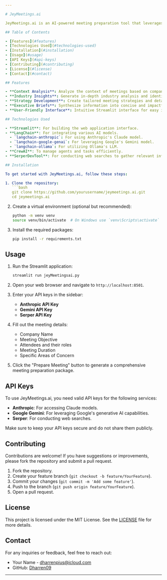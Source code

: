 ```yaml
---

# JeyMeetings.ai

JeyMeetings.ai is an AI-powered meeting preparation tool that leverages multiple AI models to analyze meeting contexts, provide industry insights, develop strategies, and create executive briefs. This application is designed to assist users in organizing and optimizing their meetings effectively.

## Table of Contents

- [Features](#features)
- [Technologies Used](#technologies-used)
- [Installation](#installation)
- [Usage](#usage)
- [API Keys](#api-keys)
- [Contributing](#contributing)
- [License](#license)
- [Contact](#contact)

## Features

- **Context Analysis**: Analyze the context of meetings based on company information, objectives, attendees, and specific focus areas.
- **Industry Insights**: Generate in-depth industry analysis and identify key trends.
- **Strategy Development**: Create tailored meeting strategies and detailed agendas.
- **Executive Briefs**: Synthesize information into concise and impactful briefs.
- **User-Friendly Interface**: Intuitive Streamlit interface for easy interaction.

## Technologies Used

- **Streamlit**: For building the web application interface.
- **LangChain**: For integrating various AI models.
  - `langchain-anthropic`: For using Anthropic's Claude model.
  - `langchain-google-genai`: For leveraging Google's Gemini model.
  - `langchain-ollama`: For utilizing Ollama's LLM.
- **CrewAI**: To manage agents and tasks efficiently.
- **SerperDevTool**: For conducting web searches to gather relevant information.

## Installation

To get started with JeyMeetings.ai, follow these steps:

1. Clone the repository:
   ```bash
   git clone https://github.com/yourusername/jeymeetings.ai.git
   cd jeymeetings.ai
   ```

2. Create a virtual environment (optional but recommended):
   ```bash
   python -m venv venv
   source venv/bin/activate  # On Windows use `venv\Scripts\activate`
   ```

3. Install the required packages:
   ```bash
   pip install -r requirements.txt
   ```

## Usage

1. Run the Streamlit application:
   ```bash
   streamlit run jeyMeetingsai.py
   ```

2. Open your web browser and navigate to `http://localhost:8501`.

3. Enter your API keys in the sidebar:
   - **Anthropic API Key**
   - **Gemini API Key**
   - **Serper API Key**

4. Fill out the meeting details:
   - Company Name
   - Meeting Objective
   - Attendees and their roles
   - Meeting Duration
   - Specific Areas of Concern

5. Click the "Prepare Meeting" button to generate a comprehensive meeting preparation package.

## API Keys

To use JeyMeetings.ai, you need valid API keys for the following services:

- **Anthropic**: For accessing Claude models.
- **Google Gemini**: For leveraging Google's generative AI capabilities.
- **Serper**: For conducting web searches.

Make sure to keep your API keys secure and do not share them publicly.

## Contributing

Contributions are welcome! If you have suggestions or improvements, please fork the repository and submit a pull request.

1. Fork the repository.
2. Create your feature branch (`git checkout -b feature/YourFeature`).
3. Commit your changes (`git commit -m 'Add some feature'`).
4. Push to the branch (`git push origin feature/YourFeature`).
5. Open a pull request.

## License

This project is licensed under the MIT License. See the [LICENSE](LICENSE) file for more details.

## Contact

For any inquiries or feedback, feel free to reach out:

- Your Name - [dharrenpius@icloud.com](mailto:dharrenpius@icloud.com)
- GitHub: [Dharren09](https://github.com/Dharren09)

---
```

